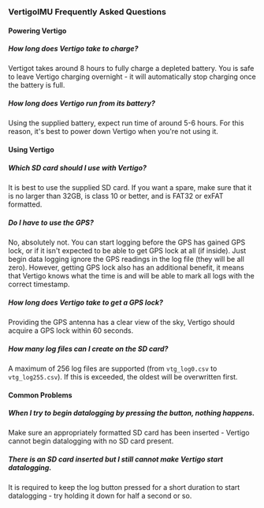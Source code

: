 ### VertigoIMU Frequently Asked Questions

#### Powering Vertigo

##### How long does Vertigo take to charge? ####

Vertigot takes around 8 hours to fully charge a depleted battery. You is safe to leave Vertigo charging overnight - it will automatically stop charging once the battery is full.

##### How long does Vertigo run from its battery? ###

Using the supplied battery, expect run time of around 5-6 hours. For this reason, it's best to power down Vertigo when you're not using it.

#### Using Vertigo

##### Which SD card should I use with Vertigo? ###

It is best to use the supplied SD card. If you want a spare, make sure that it is no larger than 32GB, is class 10 or better, and is FAT32 or exFAT formatted.

##### Do I have to use the GPS? ###

No, absolutely not. You can start logging before the GPS has gained GPS lock, or if it isn't expected to be able to get GPS lock at all (if inside). Just begin data logging ignore the GPS readings in the log file (they will be all zero). However, getting GPS lock also has an additional benefit, it means that Vertigo knows what the time is and will be able to mark all logs with the correct timestamp.

##### How long does Vertigo take to get a GPS lock? ###

Providing the GPS antenna has a clear view of the sky, Vertigo should acquire a GPS lock within 60 seconds.

##### How many log files can I create on the SD card? ###

A maximum of 256 log files are supported (from `vtg_log0.csv` to `vtg_log255.csv`). If this is exceeded, the oldest will be overwritten first.

#### Common Problems 

##### When I try to begin datalogging by pressing the button, nothing happens. #####

Make sure an appropriately formatted SD card has been inserted - Vertigo cannot begin datalogging with no SD card present.

##### There is an SD card inserted but I still cannot make Vertigo start datalogging.

It is required to keep the log button pressed for a short duration to start datalogging - try holding it down for half a second or so.